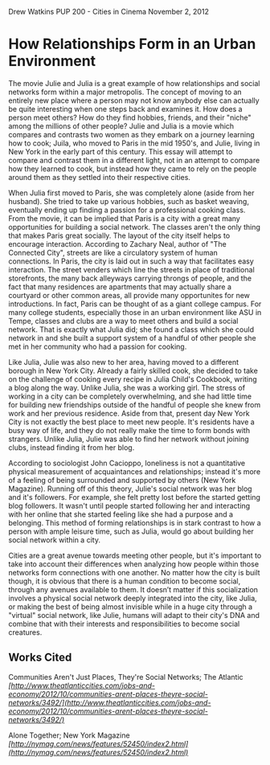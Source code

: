 Drew Watkins
PUP 200 - Cities in Cinema
November 2, 2012

# How Relationships Form in an Urban Environment

The movie Julie and Julia is a great example of how relationships and social networks form within a major metropolis. The concept of moving to an entirely new place where a person may not know anybody else can actually be quite interesting when one steps back and examines it. How does a person meet others? How do they find hobbies, friends, and their "niche" among the millions of other people? Julie and Julia is a movie which compares and contrasts two women as they embark on a journey learning how to cook; Juila, who moved to Paris in the mid 1950's, and Julie, living in New York in the early part of this century. This essay will attempt to compare and contrast them in a different light, not in an attempt to compare how they learned to cook, but instead how they came to rely on the people around them as they settled into their respective cities.

When Julia first moved to Paris, she was completely alone (aside from her husband). She tried to take up various hobbies, such as basket weaving, eventually ending up finding a passion for a professional cooking class. From the movie, it can be implied that Paris is a city with a great many opportunities for building a social network. The classes aren't the only thing that makes Paris great socially. The layout of the city itself helps to encourage interaction. According to Zachary Neal, author of "The Connected City", streets are like a circulatory system of human connections. In Paris, the city is laid out in such a way that facilitates easy interaction. The street venders which line the streets in place of traditional storefronts, the many back alleyways carrying throngs of people, and the fact that many residences are apartments that may actually share a courtyard or other common areas, all provide many opportunites for new introductions. In fact, Paris can be thought of as a giant college campus. For many college students, especially those in an urban environment like ASU in Tempe, classes and clubs are a way to meet others and build a social network. That is exactly what Julia did; she found a class which she could network in and she built a support system of a handful of other people she met in her community who had a passion for cooking.

Like Julia, Julie was also new to her area, having moved to a different borough in New York City. Already a fairly skilled cook, she decided to take on the challenge of cooking every recipe in Julia Child's Cookbook, writing a blog along the way. Unlike Julia, she was a working girl. The stress of working in a city can be completely overwhelming, and she had little time for building new friendships outside of the handful of people she knew from work and her previous residence. Aside from that, present day New York City is not exactly the best place to meet new people. It's residents have a busy way of life, and they do not really make the time to form bonds with strangers. Unlike Julia, Julie was able to find her network without joining clubs, instead finding it from her blog.

According to sociologist John Cacioppo, loneliness is not a quantitative physical measurement of acquaintances and relationships; instead it's more of a feeling of being surrounded and supported by others (New York Magazine). Running off of this theory, Julie's social network was her blog and it's followers. For example, she felt pretty lost before the started getting blog followers. It wasn't until people started following her and interacting with her online that she started feeling like she had a purpose and a belonging. This method of forming relationships is in stark contrast to how a person with ample leisure time, such as Julia, would go about building her social network within a city.

Cities are a great avenue towards meeting other people, but it's important to take into account their differences when analyzing how people within those networks form connections with one another. No matter how the city is built though, it is obvious that there is a human condition to become social, through any avenues available to them. It doesn’t matter if this socialization involves a physical social network deeply integrated into the city, like Julia, or making the best of being almost invisible while in a huge city through a "virtual" social network, like Julie, humans will adapt to their city's DNA and combine that with their interests and responsibilities to become social creatures.

## Works Cited
Communities Aren't Just Places, They're Social Networks; The Atlantic
*[http://www.theatlanticcities.com/jobs-and-economy/2012/10/communities-arent-places-theyre-social-networks/3492/](http://www.theatlanticcities.com/jobs-and-economy/2012/10/communities-arent-places-theyre-social-networks/3492/)*

Alone Together; New York Magazine
*[http://nymag.com/news/features/52450/index2.html](http://nymag.com/news/features/52450/index2.html)*
